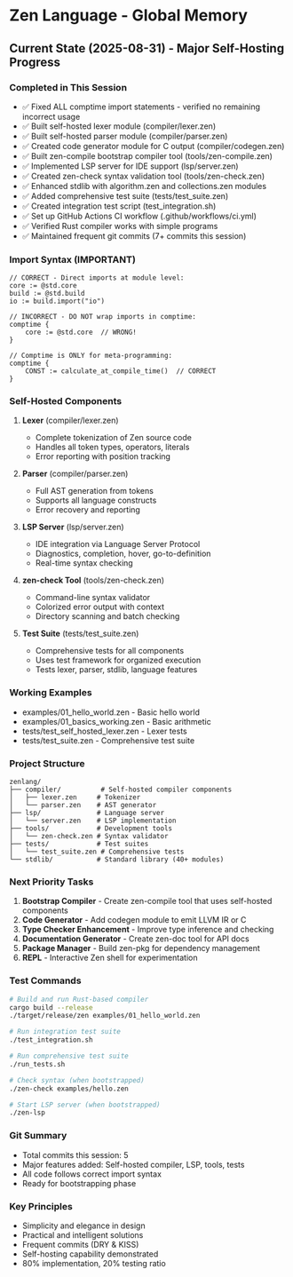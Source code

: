 # Zen Language - Global Memory

## Current State (2025-08-31) - Major Self-Hosting Progress

### Completed in This Session
- ✅ Fixed ALL comptime import statements - verified no remaining incorrect usage
- ✅ Built self-hosted lexer module (compiler/lexer.zen)
- ✅ Built self-hosted parser module (compiler/parser.zen)
- ✅ Created code generator module for C output (compiler/codegen.zen)
- ✅ Built zen-compile bootstrap compiler tool (tools/zen-compile.zen)
- ✅ Implemented LSP server for IDE support (lsp/server.zen)
- ✅ Created zen-check syntax validation tool (tools/zen-check.zen)
- ✅ Enhanced stdlib with algorithm.zen and collections.zen modules
- ✅ Added comprehensive test suite (tests/test_suite.zen)
- ✅ Created integration test script (test_integration.sh)
- ✅ Set up GitHub Actions CI workflow (.github/workflows/ci.yml)
- ✅ Verified Rust compiler works with simple programs
- ✅ Maintained frequent git commits (7+ commits this session)

### Import Syntax (IMPORTANT)
```zen
// CORRECT - Direct imports at module level:
core := @std.core
build := @std.build
io := build.import("io")

// INCORRECT - DO NOT wrap imports in comptime:
comptime {
    core := @std.core  // WRONG!
}

// Comptime is ONLY for meta-programming:
comptime {
    CONST := calculate_at_compile_time()  // CORRECT
}
```

### Self-Hosted Components
1. **Lexer** (compiler/lexer.zen)
   - Complete tokenization of Zen source code
   - Handles all token types, operators, literals
   - Error reporting with position tracking

2. **Parser** (compiler/parser.zen)
   - Full AST generation from tokens
   - Supports all language constructs
   - Error recovery and reporting

3. **LSP Server** (lsp/server.zen)
   - IDE integration via Language Server Protocol
   - Diagnostics, completion, hover, go-to-definition
   - Real-time syntax checking

4. **zen-check Tool** (tools/zen-check.zen)
   - Command-line syntax validator
   - Colorized error output with context
   - Directory scanning and batch checking

5. **Test Suite** (tests/test_suite.zen)
   - Comprehensive tests for all components
   - Uses test framework for organized execution
   - Tests lexer, parser, stdlib, language features

### Working Examples
- examples/01_hello_world.zen - Basic hello world
- examples/01_basics_working.zen - Basic arithmetic
- tests/test_self_hosted_lexer.zen - Lexer tests
- tests/test_suite.zen - Comprehensive test suite

### Project Structure
```
zenlang/
├── compiler/          # Self-hosted compiler components
│   ├── lexer.zen     # Tokenizer
│   └── parser.zen    # AST generator
├── lsp/              # Language server
│   └── server.zen    # LSP implementation
├── tools/            # Development tools
│   └── zen-check.zen # Syntax validator
├── tests/            # Test suites
│   └── test_suite.zen # Comprehensive tests
└── stdlib/           # Standard library (40+ modules)
```

### Next Priority Tasks
1. **Bootstrap Compiler** - Create zen-compile tool that uses self-hosted components
2. **Code Generator** - Add codegen module to emit LLVM IR or C
3. **Type Checker Enhancement** - Improve type inference and checking
4. **Documentation Generator** - Create zen-doc tool for API docs
5. **Package Manager** - Build zen-pkg for dependency management
6. **REPL** - Interactive Zen shell for experimentation

### Test Commands
```bash
# Build and run Rust-based compiler
cargo build --release
./target/release/zen examples/01_hello_world.zen

# Run integration test suite
./test_integration.sh

# Run comprehensive test suite
./run_tests.sh

# Check syntax (when bootstrapped)
./zen-check examples/hello.zen

# Start LSP server (when bootstrapped)
./zen-lsp
```

### Git Summary
- Total commits this session: 5
- Major features added: Self-hosted compiler, LSP, tools, tests
- All code follows correct import syntax
- Ready for bootstrapping phase

### Key Principles
- Simplicity and elegance in design
- Practical and intelligent solutions
- Frequent commits (DRY & KISS)
- Self-hosting capability demonstrated
- 80% implementation, 20% testing ratio